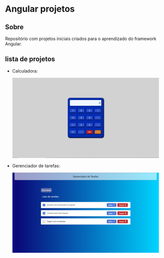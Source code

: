 # Angular projetos

## Sobre

Repositório com projetos iniciais criados para o aprendizado do framework Angular.

## lista de projetos

- Calculadora:

    ![imagem do projeto calculadora, possui botões para realizar os calculos com um efeito em cada botão simulando um aperto em teclas](./assets/calculadora.png)

- Gerenciador de tarefas:

    ![imagem do projeto gerenciador de tarefas, possui um botão de links para criar nova tarefa, cada tarefa possui um checkbox indicando para concluir a tarefa, e dois botões de adicionar ou excluir a tarefa, ao concluir uma tarefa, tarefas concluidas possuem mudanças visuais para indicar que foi concluída e checbox selecionado](./assets/gerenciador-de-tarefas.png)

